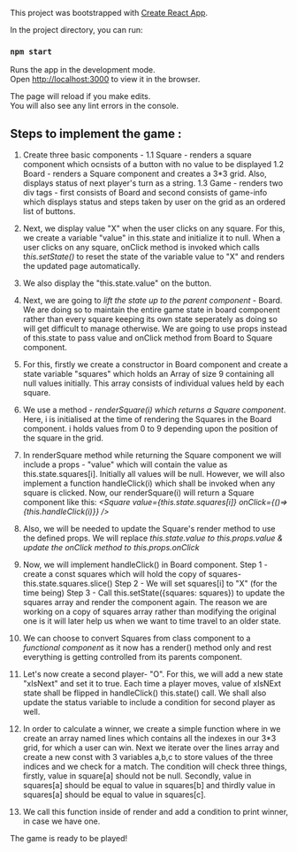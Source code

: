 This project was bootstrapped with [Create React App](https://github.com/facebook/create-react-app).

In the project directory, you can run:

### `npm start`

Runs the app in the development mode.<br />
Open [http://localhost:3000](http://localhost:3000) to view it in the browser.

The page will reload if you make edits.<br />
You will also see any lint errors in the console.

## Steps to implement the game :
1. Create three basic components -
    1.1 Square - renders a square component which ocnsists of a button with no value to be displayed
    1.2 Board - renders a Square component and creates a 3*3 grid. Also, displays status of next player's turn as a string.
    1.3 Game - renders two div tags - first consists of Board and second consists of game-info which displays status and steps taken by user on the grid as an ordered list of buttons.

2. Next, we display value "X" when the user clicks on any square. For this, we create a variable "value" in this.state and initialize it to null. When a user clicks on any square, onClick method is invoked which calls t*his.setState()* to reset the state of the variable value to "X" and renders the updated page automatically.

3. We also display the "this.state.value" on the button. 

4. Next, we are going to *lift the state up to the parent component* - Board. We are doing so to maintain the entire game state in board component rather than every square keeping its own state seperately as doing so will get difficult to manage otherwise. We are going to use props instead of this.state to pass value and onClick method from Board to Square component.

5. For this, firstly we create a constructor in Board component and create a state variable "squares" which holds an Array of size 9 containing all null values initially. This array consists of individual values held by each square.

6. We use a method - *renderSquare(i) which returns a Square component*. Here, i is initialised at the time of rendering the Squares in the Board component. i holds values from 0 to 9 depending upon the position of the square in the grid.

7. In renderSquare method while returning the Square component we will include a props - "value" which will contain the value as this.state.squares[i]. Initially all values will be null. However, we will also implement a function handleClick(i) which shall be invoked when any square is clicked. Now, our renderSquare(i) will return a Square component like this:
*<Square value={this.state.squares[i]} onClick={()=>{this.handleClick(i)}} />*

8. Also, we will be needed to update the Square's render method to use the defined props. We will replace *this.state.value to this.props.value &
update the onClick method to this.props.onClick*

9. Now, we will implement handleClick() in Board component. 
    Step 1 - create a const squares which will hold the copy of squares-  this.state.squares.slice()
    Step 2 - We will set squares[i] to "X" (for the time being)
    Step 3 - Call this.setState({squares: squares}) to update the squares array and render the component again.
The reason we are working on a copy of squares array rather than modifying the original one is it will later help us when we want to time travel to an older state.

10. We can choose to convert Squares from class component to a *functional component* as it now has a render() method only and rest everything is getting controlled from its parents component.

11. Let's now create a second player- "O". For this, we will add a new state "xIsNext" and set it to true. Each time a player moves, value of xIsNExt state shall be flipped in handleClick() this.state() call. We shall also update the status variable to include a condition for second player as well.

12. In order to calculate a winner, we create a simple function where in we create an array named lines which contains all the indexes in our 3*3 grid, for which a user can win. Next we iterate over the lines array and create a new const with 3 variables a,b,c to store values of the three indices and we check for a match. The condition will check three things, firstly, value in square[a] should not be null. Secondly, value in squares[a] should be equal to value in squares[b] and thirdly value in squares[a] should be equal to value in squares[c].

13. We call this function inside of render and add a condition to print winner, in case we have one.

The game is ready to be played!
